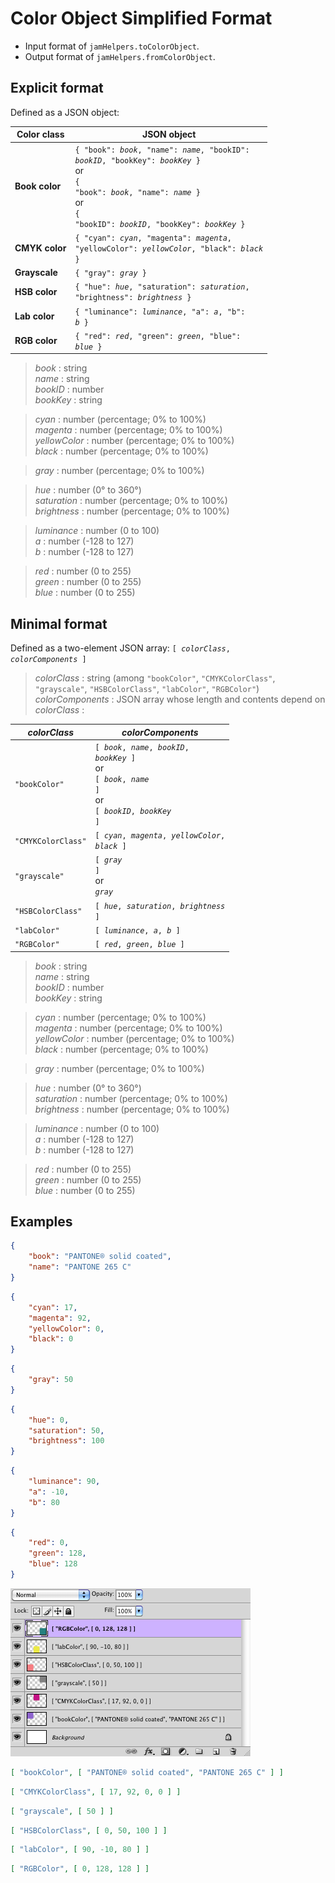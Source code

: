 # Color Object Simplified Format

- Input format of `jamHelpers.toColorObject`.
- Output format of `jamHelpers.fromColorObject`.

## Explicit format

Defined as a JSON object:

Color&nbsp;class | JSON&nbsp;object
-----------------|-----------------
**Book color** | <code>{ "book": <em>book</em>, "name": <em>name</em>, "bookID": <em>bookID</em>, "bookKey": <em>bookKey</em> }</code><br>or<br><code>{ "book": <em>book</em>, "name": <em>name</em> }</code><br>or<br><code>{ "bookID": <em>bookID</em>, "bookKey": <em>bookKey</em> }</code>
**CMYK color** | <code>{ "cyan": <em>cyan</em>, "magenta": <em>magenta</em>, "yellowColor": <em>yellowColor</em>, "black": <em>black</em> }</code>
**Grayscale** | <code>{ "gray": <em>gray</em> }</code>
**HSB color** | <code>{ "hue": <em>hue</em>, "saturation": <em>saturation</em>, "brightness": <em>brightness</em> }</code>
**Lab color** | <code>{ "luminance": <em>luminance</em>, "a": <em>a</em>, "b": <em>b</em> }</code>
**RGB color** | <code>{ "red": <em>red</em>, "green": <em>green</em>, "blue": <em>blue</em> }</code>

> *book* : string
> <br>
> *name* : string
> <br>
> *bookID* : number
> <br>
> *bookKey* : string 

> *cyan* : number (percentage; 0% to 100%)
> <br>
> *magenta* : number (percentage; 0% to 100%)
> <br>
> *yellowColor* : number (percentage; 0% to 100%)
> <br>
> *black* : number (percentage; 0% to 100%)  

> *gray* : number (percentage; 0% to 100%)

> *hue* : number (0° to 360°)
> <br>
> *saturation* : number (percentage; 0% to 100%)
> <br>
> *brightness* : number (percentage; 0% to 100%)

> *luminance* : number (0 to 100)
> <br>
> *a* : number (-128 to 127)
> <br>
> *b* : number (-128 to 127)

> *red* : number (0 to 255)
> <br>
> *green* : number (0 to 255)
> <br>
> *blue* : number (0 to 255)

## Minimal format

Defined as a two-element JSON array: <code>[ <em>colorClass</em>, <em>colorComponents</em> ]</code>

> *colorClass* : string (among `"bookColor"`, `"CMYKColorClass"`, `"grayscale"`, `"HSBColorClass"`, `"labColor"`, `"RGBColor"`)
> <br>
> *colorComponents* : JSON array whose length and contents depend on *colorClass* :

*colorClass* | *colorComponents*
-------------|------------------
`"bookColor"` | <code>[ <em>book</em>, <em>name</em>, <em>bookID</em>, <em>bookKey</em> ]</code><br>or<br><code>[ <em>book</em>, <em>name</em> ]</code><br>or<br><code>[ <em>bookID</em>, <em>bookKey</em> ]</code>
`"CMYKColorClass"` | <code>[ <em>cyan</em>, <em>magenta</em>, <em>yellowColor</em>, <em>black</em> ]</code>
`"grayscale"` | <code>[ <em>gray</em> ]</code><br>or<br><code><em>gray</em></code>
`"HSBColorClass"` | <code>[ <em>hue</em>, <em>saturation</em>, <em>brightness</em> ]</code>
`"labColor"` | <code>[ <em>luminance</em>, <em>a</em>, <em>b</em> ]</code>
`"RGBColor"` | <code>[ <em>red</em>, <em>green</em>, <em>blue</em> ]</code>

> *book* : string
> <br>
> *name* : string
> <br>
> *bookID* : number
> <br>
> *bookKey* : string 

> *cyan* : number (percentage; 0% to 100%)
> <br>
> *magenta* : number (percentage; 0% to 100%)
> <br>
> *yellowColor* : number (percentage; 0% to 100%)
> <br>
> *black* : number (percentage; 0% to 100%)  

> *gray* : number (percentage; 0% to 100%)

> *hue* : number (0° to 360°)
> <br>
> *saturation* : number (percentage; 0% to 100%)
> <br>
> *brightness* : number (percentage; 0% to 100%)

> *luminance* : number (0 to 100)
> <br>
> *a* : number (-128 to 127)
> <br>
> *b* : number (-128 to 127)

> *red* : number (0 to 255)
> <br>
> *green* : number (0 to 255)
> <br>
> *blue* : number (0 to 255)

## Examples

```json
{
    "book": "PANTONE® solid coated",
    "name": "PANTONE 265 C"
}
```

```json
{
    "cyan": 17,
    "magenta": 92,
    "yellowColor": 0,
    "black": 0
}
```

```json
{
    "gray": 50
}
```

```json
{
    "hue": 0,
    "saturation": 50,
    "brightness": 100
}
```

```json
{
    "luminance": 90,
    "a": -10,
    "b": 80
}
```

```json
{
    "red": 0,
    "green": 128,
    "blue": 128
}
```

![Test Colors Layers Palette](images/Test-Colors-Layers-Palette.png)

```json
[ "bookColor", [ "PANTONE® solid coated", "PANTONE 265 C" ] ]
```

```json
[ "CMYKColorClass", [ 17, 92, 0, 0 ] ]
```

```json
[ "grayscale", [ 50 ] ]
```

```json
[ "HSBColorClass", [ 0, 50, 100 ] ]
```

```json
[ "labColor", [ 90, -10, 80 ] ]
```

```json
[ "RGBColor", [ 0, 128, 128 ] ]
```
